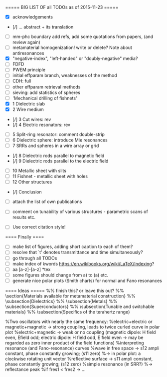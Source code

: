 ===== BIG LIST OF all TODOs as of 2015-11-23 =====
 * [X] acknowledgements
 * [/] ... abstract + its translation
 * [ ] mm-phc boundary add refs, add some quotations from papers, (and review again)
 * [ ] metamaterial homogenization! write or delete? Note about antiresonances
 * [X] "negative-index", "left-handed" or "doubly-negative" media?
 * [ ] FDFD
 * [ ] PWEM principle
 * [ ] initial effparam branch, weaknesses of the method
 * [ ] CDH: full
 * [ ] other effparam retrieval methods
 * [ ] sieving: add statistics of spheres
 * [ ] 'Mechanical drilling of fishnets'
 * [X] 1	Dielectric slab
 * [X] 2	Wire medium
 * [/] 3	Cut wires: rev
 * [/] 4	Electric resonators: rev
 * [ ] 5	Split-ring resonator: comment double-strip
 * [ ] 6	Dielectric sphere: introduce Mie resonances
 * [ ] 7	SRRs and spheres in a wire array or grid
 * [/] 8	Dielectric rods parallel to magnetic field
 * [/] 9	Dielectric rods parallel to the electric field
 * [ ] 10	Metallic sheet with slits
 * [ ] 11	Fishnet - metallic sheet with holes
 * [ ] 12	Other structures
 * [/] Conclusion
 * [ ] attach the list of own publications
 * [ ] comment on tunability of various structures - parametric scans of results etc.
 * [ ] Use correct citation style!


==== Finally ====
 * [ ] make list of figures, adding short caption to each of them?
 * [ ] resolve that `t' denotes transmittance and time simultaneously?
 * [ ] go through all TODOs 
 * [ ] make index of kwords https://en.wikibooks.org/wiki/LaTeX/Indexing?
 * [ ] aa [a-z]-[a-z] *tex
 * [ ] some figures should change from a)  to  (a) etc.
 * [ ] generate nice polar plots (Smith charts) for normal and Fano resonances

==== Ideas =====
%% finish this? or leave this out?
%%      \section{Materials available for metamaterial construction}
%%      \subsection{Dielectrics}
%%      \subsection{Metals}
%%      \subsection{Superconductors}
%%      \subsection{Tunable and switchable materials}
%%      \subsection{Specifics of the terahertz range}

%Two oscillators with nearly the same frequency:
%electric+electric or magnetic+magnetic → strong coupling, leads to twice curled curve in polar plot
%electric+magnetic → weak or no coupling (magnetic dipole: H field even, Efield odd; electric dipole: H field odd, E field even → may be regarded as zero inner product of the field functions)
%interpreting resonance (and Fano-resonance) curves
	%wave in free space → s12 ampli constant, phase constantly growing; (s11 zero)
	%→  in polar plot: a clockwise rotating unit vector
	%reflective surface → s11 ampli constant, phase constantly growing; (s12 zero)
	%simple resonance (in SRR?) 
	%→  reflectance peak
	%if fres1 < fres2 → …

